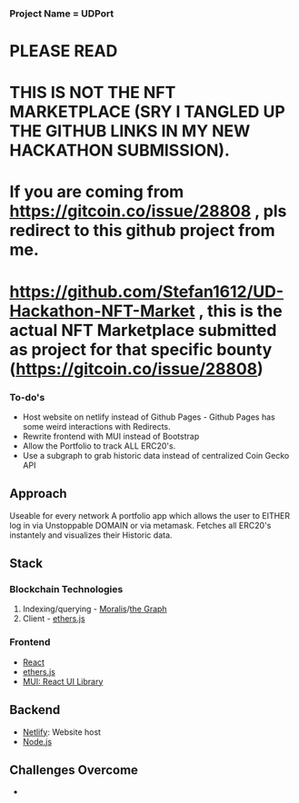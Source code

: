 ### Project Name = UDPort

# PLEASE READ

# THIS IS NOT THE NFT MARKETPLACE (SRY I TANGLED UP THE GITHUB LINKS IN MY NEW HACKATHON SUBMISSION).
# If you are coming from https://gitcoin.co/issue/28808 , pls redirect to this github project from me.
# https://github.com/Stefan1612/UD-Hackathon-NFT-Market , this is the actual NFT Marketplace submitted as project for that specific bounty (https://gitcoin.co/issue/28808)





### To-do's
- Host website on netlify instead of Github Pages - Github Pages has some weird interactions with Redirects.
- Rewrite frontend with MUI instead of Bootstrap
- Allow the Portfolio to track ALL ERC20's.
- Use a subgraph to grab historic data instead of centralized Coin Gecko API

## Approach
Useable for every network
A portfolio app which allows the user to EITHER log in via Unstoppable DOMAIN or via metamask.
Fetches all ERC20's instantely and visualizes their Historic data.
## Stack

### Blockchain Technologies
1. Indexing/querying - [Moralis](https://moralis.io/)/[the Graph](https://thegraph.com/en/)
2. Client - [ethers.js](https://docs.ethers.io/v5/)

### Frontend
- [React](https://reactjs.org/)
- [ethers.js](https://docs.ethers.io/v5/)
- [MUI: React UI Library](https://mui.com/)

## Backend
- [Netlify](https://www.netlify.com/): Website host
- [Node.js](https://nodejs.org/en/)

## Challenges Overcome
- 




